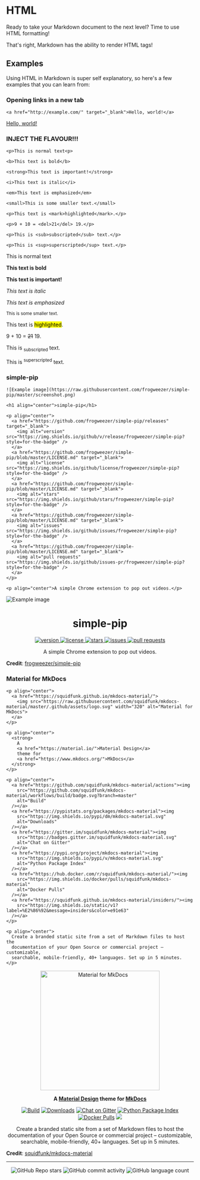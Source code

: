# HTML

Ready to take your Markdown document to the next level? Time to use HTML formatting!

That's right, Markdown has the ability to render HTML tags!

## Examples

Using HTML in Markdown is super self explanatory, so here's a few examples that you can learn from:

### Opening links in a new tab

```
<a href="http://example.com/" target="_blank">Hello, world!</a>
```

<a href="http://example.com/" target="_blank">Hello, world!</a>

### INJECT THE FLAVOUR!!!

```
<p>This is normal text<p>

<b>This text is bold</b>

<strong>This text is important!</strong>

<i>This text is italic</i>

<em>This text is emphasized</em>

<small>This is some smaller text.</small>

<p>This text is <mark>highlighted</mark>.</p>

<p>9 + 10 = <del>21</del> 19.</p>

<p>This is <sub>subscripted</sub> text.</p>

<p>This is <sup>superscripted</sup> text.</p>
```

<p>This is normal text<p>

<b>This text is bold</b>

<strong>This text is important!</strong>

<i>This text is italic</i>

<em>This text is emphasized</em>

<small>This is some smaller text.</small>

<p>This text is <mark>highlighted</mark>.</p>

<p>9 + 10 = <del>21</del> 19.</p>

<p>This is <sub>subscripted</sub> text.</p>

<p>This is <sup>superscripted</sup> text.</p>

### simple-pip

```
![Example image](https://raw.githubusercontent.com/frogweezer/simple-pip/master/screenshot.png)

<h1 align="center">simple-pip</h1>

<p align="center">
  <a href="https://github.com/frogweezer/simple-pip/releases" target="_blank">
    <img alt="version" src="https://img.shields.io/github/v/release/frogweezer/simple-pip?style=for-the-badge" />
  </a>
  <a href="https://github.com/frogweezer/simple-pip/blob/master/LICENSE.md" target="_blank">
    <img alt="license" src="https://img.shields.io/github/license/frogweezer/simple-pip?style=for-the-badge" />
  </a>
  <a href="https://github.com/frogweezer/simple-pip/blob/master/LICENSE.md" target="_blank">
    <img alt="stars" src="https://img.shields.io/github/stars/frogweezer/simple-pip?style=for-the-badge" />
  </a>
  <a href="https://github.com/frogweezer/simple-pip/blob/master/LICENSE.md" target="_blank">
    <img alt="issues" src="https://img.shields.io/github/issues/frogweezer/simple-pip?style=for-the-badge" />
  </a>
  <a href="https://github.com/frogweezer/simple-pip/blob/master/LICENSE.md" target="_blank">
    <img alt="pull requests" src="https://img.shields.io/github/issues-pr/frogweezer/simple-pip?style=for-the-badge" />
  </a>
</p>

<p align="center">A simple Chrome extension to pop out videos.</p>
```

![Example image](https://raw.githubusercontent.com/frogweezer/simple-pip/master/screenshot.png)

<h1 align="center">simple-pip</h1>

<p align="center">
  <a href="https://github.com/frogweezer/simple-pip/releases" target="_blank">
    <img alt="version" src="https://img.shields.io/github/v/release/frogweezer/simple-pip?style=for-the-badge" />
  </a>
  <a href="https://github.com/frogweezer/simple-pip/blob/master/LICENSE.md" target="_blank">
    <img alt="license" src="https://img.shields.io/github/license/frogweezer/simple-pip?style=for-the-badge" />
  </a>
  <a href="https://github.com/frogweezer/simple-pip/blob/master/LICENSE.md" target="_blank">
    <img alt="stars" src="https://img.shields.io/github/stars/frogweezer/simple-pip?style=for-the-badge" />
  </a>
  <a href="https://github.com/frogweezer/simple-pip/blob/master/LICENSE.md" target="_blank">
    <img alt="issues" src="https://img.shields.io/github/issues/frogweezer/simple-pip?style=for-the-badge" />
  </a>
  <a href="https://github.com/frogweezer/simple-pip/blob/master/LICENSE.md" target="_blank">
    <img alt="pull requests" src="https://img.shields.io/github/issues-pr/frogweezer/simple-pip?style=for-the-badge" />
  </a>
</p>

<p align="center">A simple Chrome extension to pop out videos.</p>

**Credit**: [frogweezer/simple-pip](https://github.com/frogweezer/simple-pip)

### Material for MkDocs

```
<p align="center">
  <a href="https://squidfunk.github.io/mkdocs-material/">
    <img src="https://raw.githubusercontent.com/squidfunk/mkdocs-material/master/.github/assets/logo.svg" width="320" alt="Material for MkDocs">
  </a>
</p>

<p align="center">
  <strong>
    A
    <a href="https://material.io/">Material Design</a>
    theme for
    <a href="https://www.mkdocs.org/">MkDocs</a>
  </strong>
</p>

<p align="center">
  <a href="https://github.com/squidfunk/mkdocs-material/actions"><img
    src="https://github.com/squidfunk/mkdocs-material/workflows/build/badge.svg?branch=master"
    alt="Build"
  /></a>
  <a href="https://pypistats.org/packages/mkdocs-material"><img
    src="https://img.shields.io/pypi/dm/mkdocs-material.svg"
    alt="Downloads"
  /></a>
  <a href="https://gitter.im/squidfunk/mkdocs-material"><img
    src="https://badges.gitter.im/squidfunk/mkdocs-material.svg"
    alt="Chat on Gitter"
  /></a>
  <a href="https://pypi.org/project/mkdocs-material"><img
    src="https://img.shields.io/pypi/v/mkdocs-material.svg"
    alt="Python Package Index"
  /></a>
  <a href="https://hub.docker.com/r/squidfunk/mkdocs-material/"><img
    src="https://img.shields.io/docker/pulls/squidfunk/mkdocs-material"
    alt="Docker Pulls"
  /></a>
  <a href="https://squidfunk.github.io/mkdocs-material/insiders/"><img
    src="https://img.shields.io/static/v1?label=%E2%86%92&message=insiders&color=e91e63"
  /></a>
</p>

<p align="center">
  Create a branded static site from a set of Markdown files to host the
  documentation of your Open Source or commercial project – customizable,
  searchable, mobile-friendly, 40+ languages. Set up in 5 minutes.
</p>
```

<p align="center">
  <a href="https://squidfunk.github.io/mkdocs-material/">
    <img src="https://raw.githubusercontent.com/squidfunk/mkdocs-material/master/.github/assets/logo.svg" width="320" alt="Material for MkDocs">
  </a>
</p>

<p align="center">
  <strong>
    A
    <a href="https://material.io/">Material Design</a>
    theme for
    <a href="https://www.mkdocs.org/">MkDocs</a>
  </strong>
</p>

<p align="center">
  <a href="https://github.com/squidfunk/mkdocs-material/actions"><img
    src="https://github.com/squidfunk/mkdocs-material/workflows/build/badge.svg?branch=master"
    alt="Build"
  /></a>
  <a href="https://pypistats.org/packages/mkdocs-material"><img
    src="https://img.shields.io/pypi/dm/mkdocs-material.svg"
    alt="Downloads"
  /></a>
  <a href="https://gitter.im/squidfunk/mkdocs-material"><img
    src="https://badges.gitter.im/squidfunk/mkdocs-material.svg"
    alt="Chat on Gitter"
  /></a>
  <a href="https://pypi.org/project/mkdocs-material"><img
    src="https://img.shields.io/pypi/v/mkdocs-material.svg"
    alt="Python Package Index"
  /></a>
  <a href="https://hub.docker.com/r/squidfunk/mkdocs-material/"><img
    src="https://img.shields.io/docker/pulls/squidfunk/mkdocs-material"
    alt="Docker Pulls"
  /></a>
  <a href="https://squidfunk.github.io/mkdocs-material/insiders/"><img
    src="https://img.shields.io/static/v1?label=%E2%86%92&message=insiders&color=e91e63"
  /></a>
</p>

<p align="center">
  Create a branded static site from a set of Markdown files to host the
  documentation of your Open Source or commercial project – customizable,
  searchable, mobile-friendly, 40+ languages. Set up in 5 minutes.
</p>

**Credit**: [squidfunk/mkdocs-material](https://github.com/squidfunk/mkdocs-material)


<!-- Footer -->

---

<p align="center">
  <img alt="GitHub Repo stars" src="https://img.shields.io/github/stars/frogweezer/formatting?style=for-the-badge">
  <img alt="GitHub commit activity" src="https://img.shields.io/github/commit-activity/m/frogweezer/formatting?style=for-the-badge">
  <img alt="GitHub language count" src="https://img.shields.io/github/languages/count/frogweezer/formatting?style=for-the-badge">
</p>
